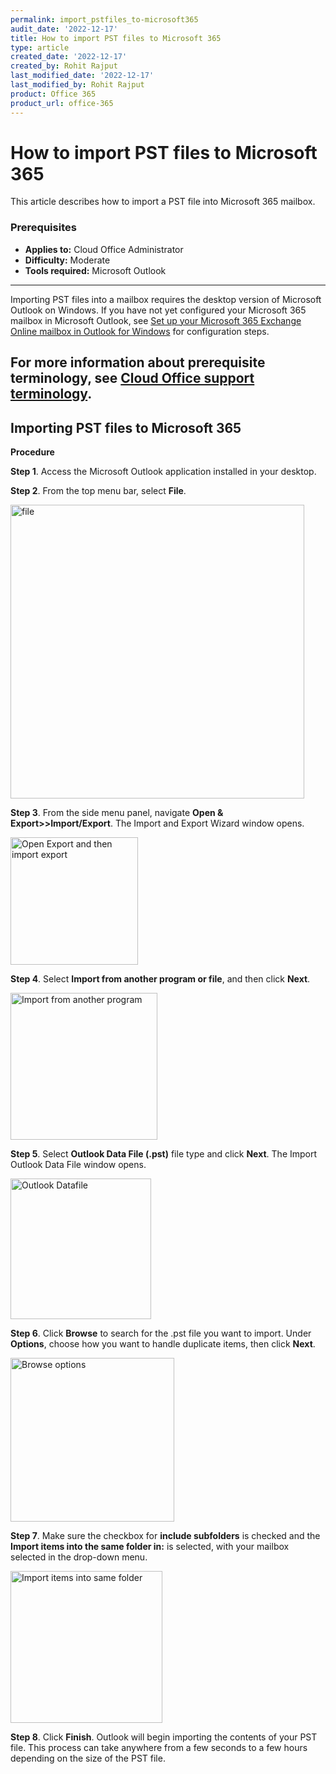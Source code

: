 ```yaml
---
permalink: import_pstfiles_to-microsoft365
audit_date: '2022-12-17'
title: How to import PST files to Microsoft 365
type: article
created_date: '2022-12-17'
created_by: Rohit Rajput
last_modified_date: '2022-12-17'
last_modified_by: Rohit Rajput
product: Office 365
product_url: office-365
---
```


How to import PST files to Microsoft 365
===============================================

This article describes how to import a PST file into Microsoft 365 mailbox. 
### Prerequisites
- **Applies to:** Cloud Office Administrator
- **Difficulty:** Moderate
- **Tools required:** Microsoft Outlook

-------------------------------------------------------------------------------------------------------------------   
Importing PST files into a mailbox requires the desktop version of Microsoft Outlook on Windows.
If you have not yet configured your Microsoft 365 mailbox in Microsoft Outlook, see [Set up your Microsoft 365 Exchange Online mailbox in Outlook for Windows](https://docs.rackspace.com/support/how-to/set-up-your-microsoft-365-exchange-online-mailbox-in-outlook-for-windows/) for configuration steps.

For more information about prerequisite terminology, see [Cloud Office support terminology](https://docs.rackspace.com/support/how-to/cloud-office-support-terminology/).
--------------------------------------------------------------------------------------------------------------

Importing PST files to Microsoft 365
------------------------------------------

**Procedure**

**Step 1**. Access the Microsoft Outlook application installed in your desktop.

**Step 2**. From the top menu bar, select **File**.

<img width="470" alt="file" src="/support/how-to/import_pstfiles_to-microsoft365/file.png">

**Step 3**. From the side menu panel, navigate **Open & Export>>Import/Export**. The Import and Export Wizard window opens. 

<img width="204" alt="Open Export and then import export" src="/support/how-to/import_pstfiles_to-microsoft365/openexport_importexport.png">


**Step 4**. Select **Import from another program or file**, and then click **Next**.

<img width="235" alt="Import from another program" src="/support/how-to/import_pstfiles_to-microsoft365/importfromanotherprogram.png">

**Step 5**. Select **Outlook Data File (.pst)** file type and click **Next**. The Import Outlook Data File window opens.

<img width="225" alt="Outlook Datafile" src="/support/how-to/import_pstfiles_to-microsoft365/outlookdatafile.png">

**Step 6**. Click **Browse** to search for the .pst file you want to import. Under **Options**, choose how you want to handle duplicate items, then click **Next**.

<img width="262" alt="Browse options" src="/support/how-to/import_pstfiles_to-microsoft365/browse_options.png">

**Step 7**. Make sure the checkbox for **include subfolders** is checked and the **Import items into the same folder in:** is selected, with your mailbox selected in the drop-down menu.

<img width="243" alt="Import items into same folder" src="/support/how-to/import_pstfiles_to-microsoft365/importitemsintosamefolder_finish.png">


**Step 8**. Click **Finish**. Outlook will begin importing the contents of your PST file. This process can take anywhere from a few seconds to a few hours depending on the size of the PST file.

